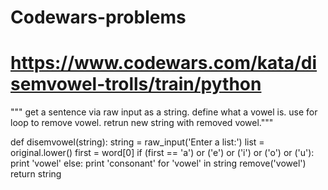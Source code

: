 # Codewars-problems 
# https://www.codewars.com/kata/disemvowel-trolls/train/python
""" get a sentence via raw input as a string. define what a vowel is. use for loop to remove vowel. retrun new string with removed vowel."""

def disemvowel(string):
    string = raw_input('Enter a list:')
    list = original.lower()
    first = word[0]
    if (first == 'a') or ('e') or ('i') or ('o') or ('u'):
        print 'vowel'
    else:
        print 'consonant'
    for 'vowel' in string remove('vowel')
        return string
